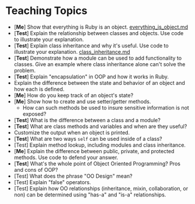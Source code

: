 # Teaching Topics

* [__Me__] Show that everything is Ruby is an object.
  [everything_is_object.md](./everything_is_object.md)
* [__Test__] Explain the relationship between classes and objects. Use code to illustrate your explanation.
* [__Test__] Explain class inheritance and why it's useful. Use code to illustrate your explanation.
  [class_inheritance.md](./class_inheritance.md)
* [__Test__] Demonstrate how a module can be used to add functionality to classes. Give an example where class inheritance alone can't solve the problem.
* [__Test__] Explain "encapsulation" in OOP and how it works in Ruby.
* Explain the difference between the state and behavior of an object and how each is defined.
* [__Me__] How do you keep track of an object's state?
* [__Me__] Show how to create and use setter/getter methods.
  * How can such methods be used to insure sensitive information is not exposed?
* [__Test__] What is the difference between a class and a module?
* [__Test__] What are class methods and variables and when are they useful?
* Customize the output when an object is printed.
* [__Test__] What are two ways `self` can be used inside of a class?
* [Test] Explain method lookup, including modules and class inheritance.
* [__Me__] Explain the difference between public, private, and protected methods. Use code to defend your answer.
* [__Test__] What's the whole point of Object Oriented Programming? Pros and cons of OOP?
* [Test] What does the phrase "OO Design" mean?
* [Test] Explain "false" operators.
* [Test] Explain how OO relationships (inheritance, mixin, collaboration, or non) can be determined using "has-a" and "is-a" relationships.
